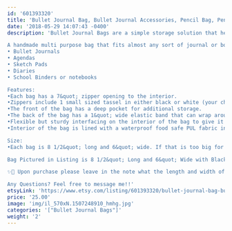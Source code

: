 ```yaml
---
id: '601393320'
title: 'Bullet Journal Bag, Bullet Journal Accessories, Pencil Bag, Pencil Pouch, Graduation Gift, Unique Gift, Journal Bag'
date: '2018-05-29 14:07:43 -0400'
description: 'Bullet Journal Bags are a simple storage solution that help keep all of your pens pencils markers and tools in one place: conveniently attached to your journal!

A handmade multi purpose bag that fits almost any sort of journal or book including(but not limited to):
• Bullet Journals
• Agendas
• Sketch Pads
• Diaries
• School Binders or notebooks

Features:
•Each bag has a 7&quot; zipper opening to the interior. 
•Zippers include 1 small sized tassel in either black or white (your choice of both zipper and tassel color). 
•The front of the bag has a deep pocket for additional storage. 
•The back of the bag has a 1&quot; wide elastic band that can wrap around either the whole journal or just the journals cover page. Choose either White or Black.
•Flexible but sturdy interfacing on the interior of the bag to give it shape and help with wear.
•Interior of the bag is lined with a waterproof food safe PUL fabric in baby pink. Easily wipe up spills or leaks inside.

Size:
•Each bag is 8 1/2&quot; long and 6&quot; wide. If that is too big for your notebook, send me a message with your order and I can make them smaller to fit.

Bag Pictured in Listing is 8 1/2&quot; Long and 6&quot; Wide with Black Zipper & Tassel and has a Black elastic strap.

✨📓 Upon purchase please leave in the note what the length and width of your journal(binder, notebook, etc) so i can make the elastic strap accordingly. 📓✨

Any Questions? Feel free to message me!!'
etsyLink: 'https://www.etsy.com/listing/601393320/bullet-journal-bag-bullet-journal?utm_source=synctostaticsite&utm_medium=api&utm_campaign=api'
price: '25.00'
image: 'img/il_570xN.1507248910_hmhg.jpg'
categories: '["Bullet Journal Bags"]'
weight: '2'
---
```

